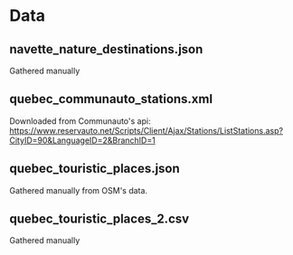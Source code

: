 # Data

## navette_nature_destinations.json
Gathered manually

## quebec_communauto_stations.xml
Downloaded from Communauto's api: https://www.reservauto.net/Scripts/Client/Ajax/Stations/ListStations.asp?CityID=90&LanguageID=2&BranchID=1

## quebec_touristic_places.json
Gathered manually from OSM's data.

## quebec_touristic_places_2.csv
Gathered manually
